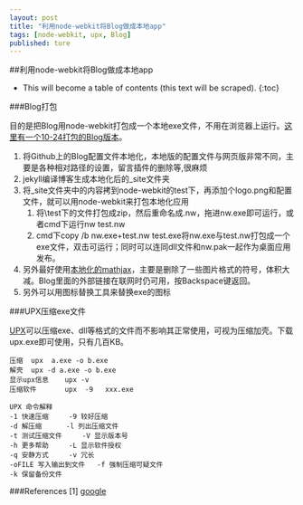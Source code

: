 ```yaml
---
layout: post
title: "利用node-webkit将Blog做成本地app"
tags: [node-webkit, upx, Blog]
published: ture
---
```



##利用node-webkit将Blog做成本地app

- This will become a table of contents (this text will be scraped).
{:toc}

###Blog打包

目的是把Blog用node-webkit打包成一个本地exe文件，不用在浏览器上运行。[这里有一个10-24打包的Blog版本](http://pan.baidu.com/s/1BsrH9)。

1. 将Github上的Blog配置文件本地化，本地版的配置文件与网页版非常不同，主要是各种相对路径的设置，留言插件的删除等,很麻烦
2. jekyll编译博客生成本地化后的_site文件夹
3. 将_site文件夹中的内容拷到node-webkit的test下，再添加个logo.png和配置文件，就可以用node-webkit来打包本地化应用
	1. 将\test下的文件打包成zip，然后重命名成.nw，拖进nw.exe即可运行，或者cmd下运行nw test.nw
	2. cmd下copy /b nw.exe+test.nw test.exe将nw.exe与test.nw打包成一个exe文件，双击可运行；同时可以连同dll文件和nw.pak一起作为桌面应用发布。
4. 另外最好使用[本地化的mathjax](http://pan.baidu.com/s/19WddI)，主要是删除了一些图片格式的符号，体积大减。Blog里面的外部链接在联网时仍可用，按Backspace键返回。
5. 另外可以用图标替换工具来替换exe的图标

###UPX压缩exe文件

[UPX](http://upx.sourceforge.net/)可以压缩exe、dll等格式的文件而不影响其正常使用，可视为压缩加壳。下载upx.exe即可使用，只有几百KB。

~~~~
压缩	upx  a.exe -o b.exe
解壳	upx -d a.exe -o b.exe
显示upx信息    upx -v
压缩软件       upx  -9   xxx.exe

UPX 命令解释
-1 快速压缩     -9 较好压缩  
-d 解压缩      -l 列出压缩文件  
-t 测试压缩文件     -V 显示版本号  
-h 更多帮助     -L 显示软件授权  
-q 安静方式     -v 冗长  
-oFILE 写入输出到文件   -f 强制压缩可疑文件  
-k 保留备份文件
~~~~

###References
[1] [google][r1]

[r1]: http://google.com "显示google主页"
